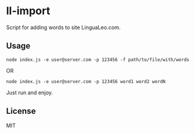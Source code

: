 # ll-import

Script for adding words to site LinguaLeo.com.

## Usage

```
node index.js -e user@server.com -p 123456 -f path/to/file/with/words
```

OR

```
node index.js -e user@server.com -p 123456 word1 word2 wordN
```

Just run and enjoy.

## License

MIT